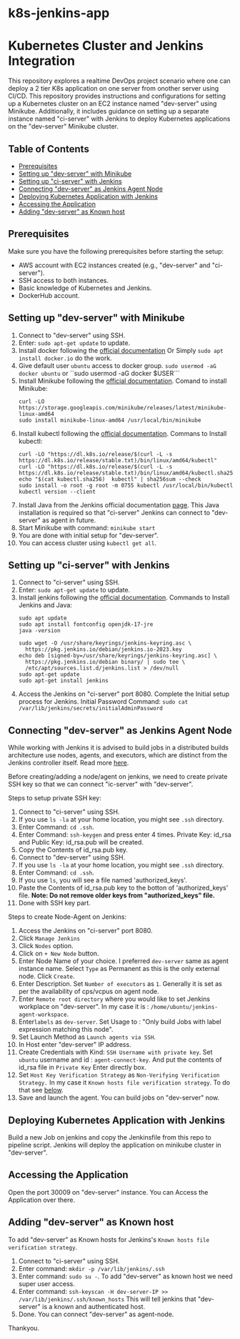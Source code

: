 # k8s-jenkins-app

# Kubernetes Cluster and Jenkins Integration

This repository explores a realtime DevOps project scenario where one can deploy a 2 tier K8s application on one server from onother server using CI/CD.
This repository provides instructions and configurations for setting up a Kubernetes cluster on an EC2 instance named "dev-server" using Minikube. Additionally, it includes guidance on setting up a separate instance named "ci-server" with Jenkins to deploy Kubernetes applications on the "dev-server" Minikube cluster.

## Table of Contents
- [Prerequisites](#prerequisites)
- [Setting up "dev-server" with Minikube](#setting-up-dev-server-with-minikube)
- [Setting up "ci-server" with Jenkins](#setting-up-ci-server-with-jenkins)
- [Connecting "dev-server" as Jenkins Agent Node](#connecting-dev-server-as-jenkins-agent-node)
- [Deploying Kubernetes Application with Jenkins](#deploying-kubernetes-application-with-jenkins)
- [Accessing the Application](#accessing-the-application)
- [Adding "dev-server" as Known host](#adding-dev-server-as-known-hosts)

## Prerequisites

Make sure you have the following prerequisites before starting the setup:

- AWS account with EC2 instances created (e.g., "dev-server" and "ci-server").
- SSH access to both instances.
- Basic knowledge of Kubernetes and Jenkins.
- DockerHub account.

## Setting up "dev-server" with Minikube

1. Connect to "dev-server" using SSH.
2. Enter: ``` sudo apt-get update ``` to update.
3. Install docker following the [official documentation](https://docs.docker.com/engine/install/ubuntu/)
   Or Simply ``` sudo apt install docker.io ``` do the work.
4. Give default user ```ubuntu``` access to docker group.
   ```sudo usermod -aG docker ubuntu``` or ``sudo usermod -aG docker $USER```
5. Install Minikube following the [official documentation](https://minikube.sigs.k8s.io/docs/start/).
   Comand to install Minikube:
   ```
   curl -LO https://storage.googleapis.com/minikube/releases/latest/minikube-linux-amd64
   sudo install minikube-linux-amd64 /usr/local/bin/minikube

   ```
6. Install kubectl following the [official documentation](https://kubernetes.io/docs/tasks/tools/install-kubectl-linux/).
   Commans to Install kubectl:
   ```
   curl -LO "https://dl.k8s.io/release/$(curl -L -s https://dl.k8s.io/release/stable.txt)/bin/linux/amd64/kubectl"
   curl -LO "https://dl.k8s.io/release/$(curl -L -s https://dl.k8s.io/release/stable.txt)/bin/linux/amd64/kubectl.sha256"
   echo "$(cat kubectl.sha256)  kubectl" | sha256sum --check
   sudo install -o root -g root -m 0755 kubectl /usr/local/bin/kubectl
   kubectl version --client
   ```
8. Install Java from the Jenkins official documentation [page](https://www.jenkins.io/doc/book/installing/linux/).
   This Java installation is required so that "ci-server" Jenkins can connect to "dev-server" as agent in future.
9. Start Minikube with command: ```minikube start```
10. You are done with initial setup for "dev-server".
11. You can access cluster using ```kubectl get all```.


## Setting up "ci-server" with Jenkins

1. Connect to "ci-server" using SSH.
2. Enter: ``` sudo apt-get update ``` to update.
3. Install jenkins following the [official documentation](https://www.jenkins.io/doc/book/installing/linux/).
   Commands to Install Jenkins and Java:
   ```
   sudo apt update
   sudo apt install fontconfig openjdk-17-jre
   java -version
   ```
   ```
   sudo wget -O /usr/share/keyrings/jenkins-keyring.asc \
     https://pkg.jenkins.io/debian/jenkins.io-2023.key
   echo deb [signed-by=/usr/share/keyrings/jenkins-keyring.asc] \
     https://pkg.jenkins.io/debian binary/ | sudo tee \
     /etc/apt/sources.list.d/jenkins.list > /dev/null
   sudo apt-get update
   sudo apt-get install jenkins
   ```
4. Access the Jenkins on "ci-server" port 8080.
   Complete the Initial setup process for Jenkins.
   Initial Password Command: ```sudo cat /var/lib/jenkins/secrets/initialAdminPassword```


## Connecting "dev-server" as Jenkins Agent Node

While working with Jenkins it is advised to build jobs in a distributed builds architecture use nodes, agents, and executors, which are distinct from the Jenkins controller itself. Read more [here](https://www.jenkins.io/doc/book/managing/nodes/).

Before creating/adding a node/agent on jenkins, we need to create private SSH key so that we can connect "ic-server" with "dev-server".

Steps to setup private SSH key:
1. Connect to "ci-server" using SSH.
2. If you use ```ls -la``` at your home location, you might see ```.ssh``` directory.
3. Enter Command: ```cd .ssh```.
4. Enter Command: ```ssh-keygen``` and press enter 4 times.
   Private Key: id_rsa and Public Key: id_rsa.pub will be created.
5. Copy the Contents of id_rsa.pub key.
6. Connect to "dev-server" using SSH.
7. If you use ```ls -la``` at your home location, you might see ```.ssh``` directory.
8. Enter Command: ```cd .ssh```.
9. If you use ```ls```, you will see a file named 'authorized_keys'.
10. Paste the Contents of id_rsa.pub key to the botton of 'authorized_keys' file. **Note: Do not remove older keys from "authorized_keys" file.**
11. Done with SSH key part.

Steps to create Node-Agent on Jenkins:
1. Access the Jenkins on "ci-server" port 8080.
2. Click ```Manage Jenkins```
3. Click ```Nodes``` option.
4. Click on ```+ New Node``` button.
5. Enter Node Name of your choice. I preferred ```dev-server``` same as agent instance name. Select ```Type``` as Permanent as this is the only external node. Click ```Create```.
6. Enter Description. Set ```Number of executors``` as ```1```. Generally it is set as per the availability of cps/vcpus on agent node.
7. Enter ```Remote root directory``` where you would like to set Jenkins workplace on "dev-server". In my case it is : ```/home/ubuntu/jenkins-agent-workspace```.
8. Enter```labels``` as ```dev-server```. Set Usage to : "Only build Jobs with label expression matching this node".
9. Set Launch Method as ```Launch agents via SSH```.
10. In Host enter "dev-server" IP address.
11. Create Credentials with Kind: ```SSH Username with private key```.
    Set ```ubuntu``` username and id : ```agent-connect-key```. And put the contents of id_rsa file in ```Private Key``` Enter directly box.
12. Set ```Host Key Verification Strategy``` as ```Non-Verifying Verification Strategy.```
    In my case it ```Known hosts file verification strategy```. To do that see [below](#adding-dev-server-as-known-hosts).
14. Save and launch the agent. You can build jobs on "dev-server" now.


 ## Deploying Kubernetes Application with Jenkins

Build a new Job on jenkins and copy the Jenkinsfile from this repo to pipeline script. Jenkins will deploy the application on minikube cluster in "dev-server".


## Accessing the Application
Open the port 30009 on "dev-server" instance. You can Access the Application over there.


## Adding "dev-server" as Known host

To add "dev-server" as Known hosts for Jenkins's ```Known hosts file verification strategy```.
1. Connect to "ci-server" using SSH.
2. Enter command: ```mkdir -p /var/lib/jenkins/.ssh```
3. Enter command: ```sudo su -```. To add "dev-server" as known host we need super user access.
4. Enter command: ```ssh-keyscan -H dev-server-IP >> /var/lib/jenkins/.ssh/known_hosts``` This will tell jenkins that "dev-server" is a known and authenticated host.
5. Done. You can connect "dev-server" as agent-node.


Thankyou.
